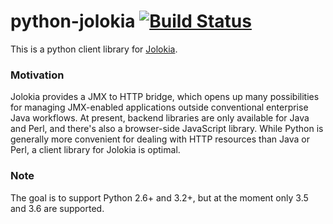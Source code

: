 # python-jolokia [![Build Status](https://travis-ci.org/wbrefvem/python-jolokia.svg?branch=master)](https://travis-ci.org/wbrefvem/python-jolokia)
This is a python client library for [Jolokia](https://jolokia.org/).

### Motivation
Jolokia provides a JMX to HTTP bridge, which opens up many possibilities for managing JMX-enabled applications outside conventional enterprise Java workflows. At present, backend libraries are only available for Java and Perl, and there's also a browser-side JavaScript library. While Python is generally more convenient for dealing with HTTP resources than Java or Perl, a client library for Jolokia is optimal.

### Note
The goal is to support Python 2.6+ and 3.2+, but at the moment only 3.5 and 3.6 are supported.